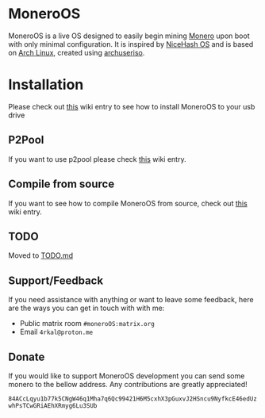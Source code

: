 # MoneroOS

MoneroOS is a live OS designed to easily begin mining <a href="https://getmonero.org">Monero</a> upon boot with only minimal configuration. It is inspired by <a href="https://www.nicehash.com/nhos-mining">NiceHash OS</a> and is based on <a href="https://archlinux.org">Arch Linux</a>, created using <a href="https://github.com/laurent85v/archuseriso">archuseriso</a>.

# Installation
Please check out [this](https://github.com/4rkal/MoneroOS/wiki/Installation) wiki entry to see how to install MoneroOS to your usb drive

## P2Pool
If you want to use p2pool please check [this](https://github.com/4rkal/MoneroOS/wiki/P2Pool) wiki entry.

## Compile from source
If you want to see how to compile MoneroOS from source, check out [this](https://github.com/4rkal/MoneroOS/wiki/Compile-from-source) wiki entry. 

## TODO
Moved to [TODO.md](https://github.com/4rkal/MoneroOS/blob/master/TODO.md)

## Support/Feedback
If you need assistance with anything or want to leave some feedback, here are the ways you can get in touch with with me:
- Public matrix room `#moneroOS:matrix.org`
- Email `4rkal@proton.me`

## Donate

If you would like to support MoneroOS development you can send some monero to the bellow address. Any contributions are greatly appreciated!

`84ACcLqyu1b77k5CNgW46q1Mha7q6Qc99421H6M5cxhX3pGuxvJ2HSncu9NyfkcE46edUzwhPsTCwGRiAEhXRmyg6Lu3SUb`
